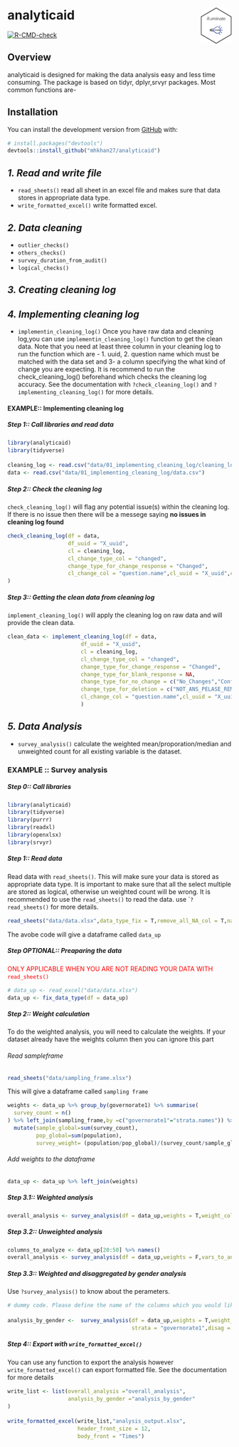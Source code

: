 
# analyticaid <img src='man/figures/analyticaid.png' align="right" height="80.5" />

<!-- badges: start -->

[![R-CMD-check](https://github.com/mhkhan27/analyticaid/actions/workflows/R-CMD-check.yaml/badge.svg)](https://github.com/mhkhan27/analyticaid/actions/workflows/R-CMD-check.yaml)
<!-- badges: end -->

## Overview

analyticaid is designed for making the data analysis easy and less time
consuming. The package is based on tidyr, dplyr,srvyr packages. Most
common functions are-

## Installation

You can install the development version from
[GitHub](https://github.com/) with:

``` r
# install.packages("devtools")
devtools::install_github("mhkhan27/analyticaid")
```

## ***1. Read and write file***

- `read_sheets()` read all sheet in an excel file and makes sure that
  data stores in appropriate data type.
- `write_formatted_excel()` write formatted excel.

## ***2. Data cleaning***

- `outlier_checks()`
- `others_checks()`
- `survey_duration_from_audit()`
- `logical_checks()`

## ***3. Creating cleaning log***

## ***4. Implementing cleaning log***

- `implementin_cleaning_log()` Once you have raw data and cleaning
  log,you can use `implementin_cleaning_log()` function to get the clean
  data. Note that you need at least three column in your cleaning log to
  run the function which are - 1. uuid, 2. question name which must be
  matched with the data set and 3- a column specifying the what kind of
  change you are expecting. It is recommend to run the
  check_cleaning_log() beforehand which checks the cleaning log
  accuracy. See the documentation with `?check_cleaning_log()` and
  `?implementing_cleaning_log()` for more details.

#### EXAMPLE:: Implementing cleaning log

##### Step 1:: Call libraries and read data

``` r
library(analyticaid)
library(tidyverse)

cleaning_log <- read.csv("data/01_implementing_cleaning_log/cleaning_log.csv")
data <- read.csv("data/01_implementing_cleaning_log/data.csv")
```

##### Step 2:: Check the cleaning log

`check_cleaning_log()` will flag any potential issue(s) within the
cleaning log. If there is no issue then there will be a messege saying
**no issues in cleaning log found**

``` r
check_cleaning_log(df = data,
                   df_uuid = "X_uuid",
                   cl = cleaning_log,
                   cl_change_type_col = "changed",
                   change_type_for_change_response = "Changed",
                   cl_change_col = "question.name",cl_uuid = "X_uuid",cl_new_val = "new.value"
)
```

##### Step 3:: Getting the clean data from cleaning log

`implement_cleaning_log()` will apply the cleaning log on raw data and
will provide the clean data.

``` r
clean_data <- implement_cleaning_log(df = data,
                       df_uuid = "X_uuid",
                       cl = cleaning_log,
                       cl_change_type_col = "changed",
                       change_type_for_change_response = "Changed",
                       change_type_for_blank_response = NA,
                       change_type_for_no_change = c("No_Changes","Confirmed"),
                       change_type_for_deletion = c("NOT_ANS_PELASE_REMOVE", "From must be deleted"),
                       cl_change_col = "question.name",cl_uuid = "X_uuid",cl_new_val = "new.value"
                       )
```

## ***5. Data Analysis***

- `survey_analysis()` calculate the weighted mean/proporation/median and
  unweighted count for all existing variable is the dataset.

### EXAMPLE :: Survey analysis

##### Step 0:: Call libraries

``` r
library(analyticaid)
library(tidyverse)
library(purrr)
library(readxl)
library(openxlsx)
library(srvyr)
```

##### Step 1:: Read data

Read data with `read_sheets()`. This will make sure your data is stored
as appropriate data type. It is important to make sure that all the
select multiple are stored as logical, otherwise un weighted count will
be wrong. It is recommended to use the `read_sheets()` to read the data.
use \``?read_sheets()` for more details.

``` r
read_sheets("data/data.xlsx",data_type_fix = T,remove_all_NA_col = T,na_strings = c("NA",""," "))
```

The avobe code will give a dataframe called `data_up`

##### Step OPTIONAL:: Preaparing the data

<span style="color: red;">ONLY APPLICABLE WHEN YOU ARE NOT READING YOUR
DATA WITH `read_sheets()`</span>

``` r
# data_up <- read_excel("data/data.xlsx")
data_up <- fix_data_type(df = data_up)
```

##### Step 2:: Weight calculation

To do the weighted analysis, you will need to calculate the weights. If
your dataset already have the weights column then you can ignore this
part

###### Read sampleframe

``` r
read_sheets("data/sampling_frame.xlsx")
```

This will give a dataframe called `sampling frame`

``` r
weights <- data_up %>% group_by(governorate1) %>% summarise(
  survey_count = n()
) %>% left_join(sampling_frame,by =c("governorate1"="strata.names")) %>% 
  mutate(sample_global=sum(survey_count),
         pop_global=sum(population),
         survey_weight= (population/pop_global)/(survey_count/sample_global)) %>% select(governorate1,survey_weight)
```

###### Add weights to the dataframe

``` r
data_up <- data_up %>% left_join(weights)
```

##### Step 3.1:: Weighted analysis

``` r
overall_analysis <- survey_analysis(df = data_up,weights = T,weight_column = "survey_weight",strata = "governorate1")
```

##### Step 3.2:: Unweighted analysis

``` r
columns_to_analyze <- data_up[20:50] %>% names() 
overall_analysis <- survey_analysis(df = data_up,weights = F,vars_to_analyze = columns_to_analyze )
```

##### Step 3.3:: Weighted and disaggregated by gender analysis

Use `?survey_analysis()` to know about the perameters.

``` r
# dummy code. Please define the name of the columns which you would like to analyze. Default will analyze all the variables exist in the dataset. 

analysis_by_gender <-  survey_analysis(df = data_up,weights = T,weight_column = "survey_weight",vars_to_analyze = columns_to_analyze,
                                       strata = "governorate1",disag = c("va_child_income","gender_speaker"))
```

##### Step 4:: Export with `write_formatted_excel()`

You can use any function to export the analysis however
`write_formatted_excel()` can export formatted file. See the
documentation for more details

``` r
write_list <- list(overall_analysis ="overall_analysis",
                   analysis_by_gender ="analysis_by_gender"
)

write_formatted_excel(write_list,"analysis_output.xlsx",
                      header_front_size = 12,
                      body_front = "Times")
```

